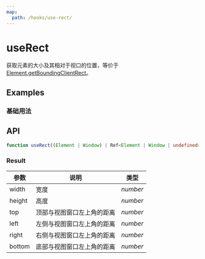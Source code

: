 ```yaml
---
map:
  path: /hooks/use-rect/
---
```


# useRect

获取元素的大小及其相对于视口的位置，等价于 [Element.getBoundingClientRect](https://developer.mozilla.org/zh-CN/docs/Web/API/Element/getBoundingClientRect)。

## Examples

### 基础用法

<demo src="./demo/demo.vue"
  language="vue"
  title="基础用法"
  desc="点击按钮查看效果。">
</demo>

## API

```typescript
function useRect((Element | Window) | Ref<Element | Window | undefined>): DOMRect;
```

### Result


| 参数   | 说明                       | 类型     |
| ------ | -------------------------- | -------- |
| width  | 宽度                       | _number_ |
| height | 高度                       | _number_ |
| top    | 顶部与视图窗口左上角的距离 | _number_ |
| left   | 左侧与视图窗口左上角的距离 | _number_ |
| right  | 右侧与视图窗口左上角的距离 | _number_ |
| bottom | 底部与视图窗口左上角的距离 | _number_ |